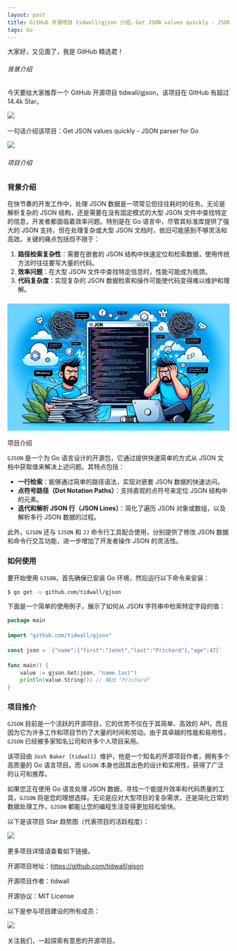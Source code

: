```yaml
---
layout: post
title: GitHub 开源项目 tidwall/gjson 介绍，Get JSON values quickly - JSON parser for Go
tags: Go
---
```


大家好，又见面了，我是 GitHub 精选君！

###### 背景介绍

今天要给大家推荐一个 GitHub 开源项目 tidwall/gjson，该项目在 GitHub 有超过 14.4k Star。

![](https://stats.deeptrain.net/repo/tidwall/gjson/?theme=light)

一句话介绍该项目：Get JSON values quickly - JSON parser for Go




![](https://raw.githubusercontent.com/tidwall/gjson/master//.github/images/logo-light.png)


###### 项目介绍

### 背景介绍

在快节奏的开发工作中，处理 JSON 数据是一项常见但往往耗时的任务。无论是解析复杂的 JSON 结构，还是需要在没有固定模式的大型 JSON 文件中查找特定的信息，开发者都面临着效率问题。特别是在 Go 语言中，尽管其标准库提供了强大的 JSON 支持，但在处理复杂或大型 JSON 文档时，依旧可能感到不够灵活和高效。关键的痛点包括但不限于：

1. **路径检索复杂性**：需要在嵌套的 JSON 结构中快速定位和检索数据，使用传统方法时往往要写大量的代码。
2. **效率问题**：在大型 JSON 文件中查找特定信息时，性能可能成为瓶颈。
3. **代码复杂度**：实现复杂的 JSON 数据检索和操作可能使代码变得难以维护和理解。

### 

![](https://raw.githubusercontent.com/ZhuPeng/pic/master/mac/compress_tmp-3f6338302471222cf5f5e15a78f767ef.png)

项目介绍

`GJSON` 是一个为 Go 语言设计的开源包，它通过提供快速简单的方式从 JSON 文档中获取值来解决上述问题。其特点包括：

- **一行检索**：能够通过简单的路径语法，实现对嵌套 JSON 数据的快速访问。
- **点符号路径（Dot Notation Paths）**：支持直观的点符号来定位 JSON 结构中的元素。
- **迭代和解析 JSON 行（JSON Lines）**：简化了遍历 JSON 对象或数组，以及解析多行 JSON 数据的过程。

此外，`GJSON` 还与 `SJSON` 和 `JJ` 命令行工具配合使用，分别提供了修改 JSON 数据和命令行交互功能，进一步增加了开发者操作 JSON 的灵活性。

### 如何使用

要开始使用 `GJSON`，首先确保已安装 Go 环境，然后运行以下命令来安装：

```sh
$ go get -u github.com/tidwall/gjson
```

下面是一个简单的使用例子，展示了如何从 JSON 字符串中检索特定字段的值：

```go
package main

import "github.com/tidwall/gjson"

const json = `{"name":{"first":"Janet","last":"Prichard"},"age":47}`

func main() {
	value := gjson.Get(json, "name.last")
	println(value.String()) // 输出 "Prichard"
}
```

### 项目推介

`GJSON` 目前是一个活跃的开源项目，它的优势不仅在于其简单、高效的 API，而且因为它为许多工作和项目节约了大量的时间和劳动。由于其卓越的性能和易用性，`GJSON` 已经被多家知名公司和许多个人项目采用。

该项目由 `Josh Baker`（`tidwall`）维护，他是一个知名的开源项目作者，拥有多个高质量的 Go 语言项目。而 `GJSON` 本身也因其出色的设计和实用性，获得了广泛的认可和推荐。

如果您正在使用 Go 语言处理 JSON 数据，寻找一个能提升效率和代码质量的工具，`GJSON` 将是您的理想选择。无论是应对大型项目的复杂需求，还是简化日常的数据处理工作，`GJSON` 都能让您的编程生活变得更加轻松愉快。

以下是该项目 Star 趋势图（代表项目的活跃程度）：

![](https://api.star-history.com/svg?repos=tidwall/gjson&type=Timeline)

更多项目详情请查看如下链接。

开源项目地址：https://github.com/tidwall/gjson 

开源项目作者：tidwall

开源协议：MIT License

以下是参与项目建设的所有成员：

![](https://contrib.rocks/image?repo=tidwall/gjson)

关注我们，一起探索有意思的开源项目。

